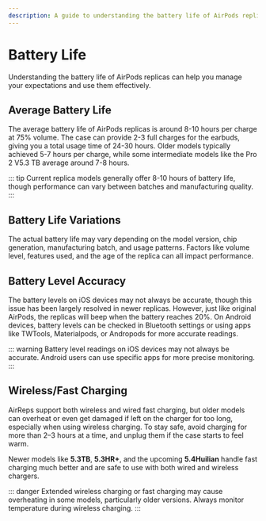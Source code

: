 ```yaml
---
description: A guide to understanding the battery life of AirPods replicas, including variations in life span, battery level accuracy, and precautions for wireless charging.
---
```


# Battery Life

Understanding the battery life of AirPods replicas can help you manage your expectations and use them effectively.

## Average Battery Life

The average battery life of AirPods replicas is around 8-10 hours per charge at 75% volume. The case can provide 2-3 full charges for the earbuds, giving you a total usage time of 24-30 hours. Older models typically achieved 5-7 hours per charge, while some intermediate models like the Pro 2 V5.3 TB average around 7-8 hours.

::: tip
Current replica models generally offer 8-10 hours of battery life, though performance can vary between batches and manufacturing quality.
:::

## Battery Life Variations

The actual battery life may vary depending on the model version, chip generation, manufacturing batch, and usage patterns. Factors like volume level, features used, and the age of the replica can all impact performance.

## Battery Level Accuracy

The battery levels on iOS devices may not always be accurate, though this issue has been largely resolved in newer replicas. However, just like original AirPods, the replicas will beep when the battery reaches 20%. On Android devices, battery levels can be checked in Bluetooth settings or using apps like TWTools, Materialpods, or Andropods for more accurate readings.

::: warning
Battery level readings on iOS devices may not always be accurate. Android users can use specific apps for more precise monitoring.
:::

## Wireless/Fast Charging

AirReps support both wireless and wired fast charging, but older models can overheat or even get damaged if left on the charger for too long, especially when using wireless charging. To stay safe, avoid charging for more than 2–3 hours at a time, and unplug them if the case starts to feel warm.

Newer models like **5.3TB**, **5.3HR+**, and the upcoming **5.4Huilian** handle fast charging much better and are safe to use with both wired and wireless chargers.

::: danger
Extended wireless charging or fast charging may cause overheating in some models, particularly older versions. Always monitor temperature during wireless charging.
:::
